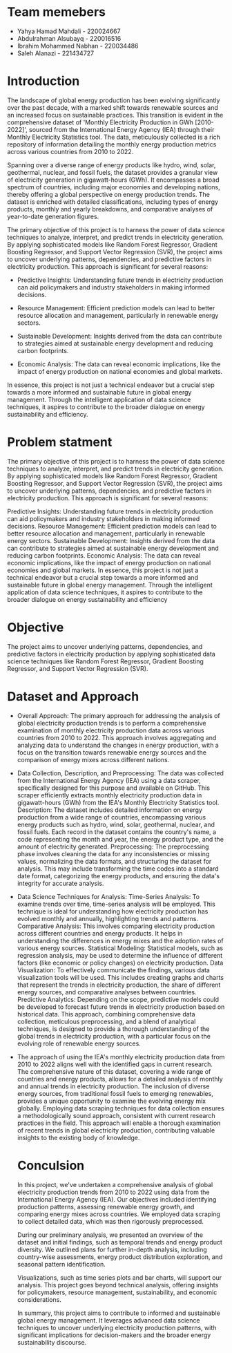 # Team memebers
* Yahya Hamad Mahdali - 220024667
* Abdulrahman Alsubayq - 220016516
* Ibrahim Mohammed Nabhan - 220034486
* Saleh Alanazi - 221434727

# Introduction 
The landscape of global energy production has been evolving significantly over the past decade, with a marked shift towards renewable sources and an increased focus on sustainable practices. This transition is evident in the comprehensive dataset of 'Monthly Electricity Production in GWh [2010-2022]', sourced from the International Energy Agency (IEA) through their Monthly Electricity Statistics tool. The data, meticulously collected is a rich repository of information detailing the monthly energy production metrics across various countries from 2010 to 2022.

Spanning over a diverse range of energy products like hydro, wind, solar, geothermal, nuclear, and fossil fuels, the dataset provides a granular view of electricity generation in gigawatt-hours (GWh). It encompasses a broad spectrum of countries, including major economies and developing nations, thereby offering a global perspective on energy production trends. The dataset is enriched with detailed classifications, including types of energy products, monthly and yearly breakdowns, and comparative analyses of year-to-date generation figures.

The primary objective of this project is to harness the power of data science techniques to analyze, interpret, and predict trends in electricity generation. By applying sophisticated models like Random Forest Regressor, Gradient Boosting Regressor, and Support Vector Regression (SVR), the project aims to uncover underlying patterns, dependencies, and predictive factors in electricity production. This approach is significant for several reasons:

- Predictive Insights: Understanding future trends in electricity production can aid policymakers and industry stakeholders in making informed decisions.

- Resource Management: Efficient prediction models can lead to better resource allocation and management, particularly in renewable energy sectors.
- Sustainable Development: Insights derived from the data can contribute to strategies aimed at sustainable energy development and reducing carbon footprints.
- Economic Analysis: The data can reveal economic implications, like the impact of energy production on national economies and global markets.

In essence, this project is not just a technical endeavor but a crucial step towards a more informed and sustainable future in global energy management. Through the intelligent application of data science techniques, it aspires to contribute to the broader dialogue on energy sustainability and efficiency.

# Problem statment
The primary objective of this project is to harness the power of data science techniques to analyze, interpret, and predict trends in electricity generation. By applying sophisticated models like Random Forest Regressor, Gradient Boosting Regressor, and Support Vector Regression (SVR), the project aims to uncover underlying patterns, dependencies, and predictive factors in electricity production. This approach is significant for several reasons:

Predictive Insights: Understanding future trends in electricity production can aid policymakers and industry stakeholders in making informed decisions.
Resource Management: Efficient prediction models can lead to better resource allocation and management, particularly in renewable energy sectors.
Sustainable Development: Insights derived from the data can contribute to strategies aimed at sustainable energy development and reducing carbon footprints.
Economic Analysis: The data can reveal economic implications, like the impact of energy production on national economies and global markets.
In essence, this project is not just a technical endeavor but a crucial step towards a more informed and sustainable future in global energy management. Through the intelligent application of data science techniques, it aspires to contribute to the broader dialogue on energy sustainability and efficiency

# Objective
The project aims to uncover underlying patterns, dependencies, and predictive factors in electricity production by applying sophisticated data science techniques like Random Forest Regressor, Gradient Boosting Regressor, and Support Vector Regression (SVR).

# Dataset and Approach

- Overall Approach: The primary approach for addressing the analysis of global electricity production trends is to perform a comprehensive examination of monthly electricity production data across various countries from 2010 to 2022. This approach involves aggregating and analyzing data to understand the changes in energy production, with a focus on the transition towards renewable energy sources and the comparison of energy mixes across different nations.

- Data Collection, Description, and Preprocessing:
The data was collected from the International Energy Agency (IEA) using a data scraper, specifically designed for this purpose and available on GitHub. This scraper efficiently extracts monthly electricity production data in gigawatt-hours (GWh) from the IEA's Monthly Electricity Statistics tool.
Description: The dataset includes detailed information on energy production from a wide range of countries, encompassing various energy products such as hydro, wind, solar, geothermal, nuclear, and fossil fuels. Each record in the dataset contains the country's name, a code representing the month and year, the energy product type, and the amount of electricity generated.
Preprocessing: The preprocessing phase involves cleaning the data for any inconsistencies or missing values, normalizing the data formats, and structuring the dataset for analysis. This may include transforming the time codes into a standard date format, categorizing the energy products, and ensuring the data's integrity for accurate analysis.


- Data Science Techniques for Analysis:
Time-Series Analysis: To examine trends over time, time-series analysis will be employed. This technique is ideal for understanding how electricity production has evolved monthly and annually, highlighting trends and patterns.
Comparative Analysis: This involves comparing electricity production across different countries and energy products. It helps in understanding the differences in energy mixes and the adoption rates of various energy sources.
Statistical Modeling: Statistical models, such as regression analysis, may be used to determine the influence of different factors (like economic or policy changes) on electricity production.
Data Visualization: To effectively communicate the findings, various data visualization tools will be used. This includes creating graphs and charts that represent the trends in electricity production, the share of different energy sources, and comparative analyses between countries.
Predictive Analytics: Depending on the scope, predictive models could be developed to forecast future trends in electricity production based on historical data.
This approach, combining comprehensive data collection, meticulous preprocessing, and a blend of analytical techniques, is designed to provide a thorough understanding of the global trends in electricity production, with a particular focus on the evolving role of renewable energy sources.

- The approach of using the IEA's monthly electricity production data from 2010 to 2022 aligns well with the identified gaps in current research. The comprehensive nature of this dataset, covering a wide range of countries and energy products, allows for a detailed analysis of monthly and annual trends in electricity production. The inclusion of diverse energy sources, from traditional fossil fuels to emerging renewables, provides a unique opportunity to examine the evolving energy mix globally. Employing data scraping techniques for data collection ensures a methodologically sound approach, consistent with current research practices in the field. This approach will enable a thorough examination of recent trends in global electricity production, contributing valuable insights to the existing body of knowledge.


  # Conculsion

  In this project, we've undertaken a comprehensive analysis of global electricity production trends from 2010 to 2022 using data from the International Energy Agency (IEA). Our objectives included identifying production patterns, assessing renewable energy growth, and comparing energy mixes across countries. We employed data scraping to collect detailed data, which was then rigorously preprocessed.
    
    During our preliminary analysis, we presented an overview of the dataset and initial findings, such as temporal trends and energy product diversity. We outlined plans for further in-depth analysis, including country-wise assessments, energy product distribution exploration, and seasonal pattern identification.
    
    Visualizations, such as time series plots and bar charts, will support our analysis. This project goes beyond technical analysis, offering insights for policymakers, resource management, sustainability, and economic considerations.
    
    In summary, this project aims to contribute to informed and sustainable global energy management. It leverages advanced data science techniques to uncover underlying electricity production patterns, with significant implications for decision-makers and the broader energy sustainability discourse.
